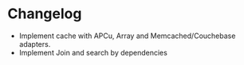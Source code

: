 # Changelog

- Implement cache with APCu, Array and Memcached/Couchebase adapters.
- Implement Join and search by dependencies